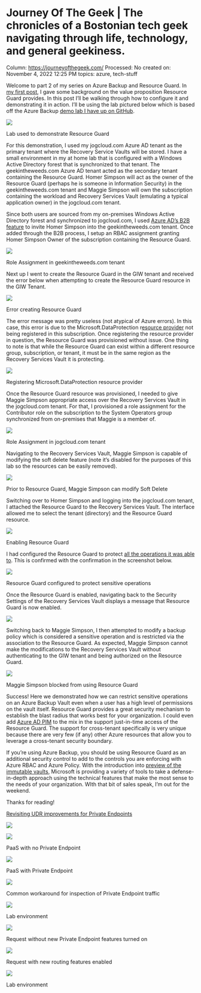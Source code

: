 # Journey Of The Geek | The chronicles of a Bostonian tech geek navigating through life, technology, and general geekiness.

Column: https://journeyofthegeek.com/
Processed: No
created on: November 4, 2022 12:25 PM
topics: azure, tech-stuff

Welcome to part 2 of my series on Azure Backup and Resource Guard. In [my first post](https://journeyofthegeek.com/2022/10/18/protecting-azure-backups-with-resource-guard-part-1/), I gave some background on the value proposition Resource Guard provides. In this post I’ll be walking through how to configure it and demonstrating it in action. I’ll be using the lab pictured below which is based off the Azure Backup [demo lab I have up on GitHub](https://github.com/mattfeltonma/azure-backup-demo).

![](Journey%20Of%20The%20Geek%20The%20chronicles%20of%20a%20Bostonian%20%204f9369f8cff0405b89e20716bdfcc0b4/azure-backup-lab-2.png)

Lab used to demonstrate Resource Guard

For this demonstration, I used my jogcloud.com Azure AD tenant as the primary tenant where the Recovery Service Vaults will be stored. I have a small environment in my at home lab that is configured with a Windows Active Directory forest that is synchronized to that tenant. The geekintheweeds.com Azure AD tenant acted as the secondary tenant containing the Resource Guard. Homer Simpson will act as the owner of the Resource Guard (perhaps he is someone in Information Security) in the geekintheweeds.com tenant and Maggie Simpson will own the subscription containing the workload and Recovery Services Vault (emulating a typical application owner) in the jogcloud.com tenant.

Since both users are sourced from my on-premises Windows Active Directory forest and synchronized to jogcloud.com, I used [Azure AD’s B2B feature](https://learn.microsoft.com/en-us/azure/active-directory/external-identities/what-is-b2b) to invite Homer Simpson into the geekintheweeds.com tenant. Once added through the B2B process, I setup an RBAC assignment granting Homer Simpson Owner of the subscription containing the Resource Guard.

![](Journey%20Of%20The%20Geek%20The%20chronicles%20of%20a%20Bostonian%20%204f9369f8cff0405b89e20716bdfcc0b4/azure-backup-lab-1-1.png)

Role Assignment in geekintheweeds.com tenant

Next up I went to create the Resource Guard in the GIW tenant and received the error below when attempting to create the Resource Guard resource in the GIW Tenant.

![](Journey%20Of%20The%20Geek%20The%20chronicles%20of%20a%20Bostonian%20%204f9369f8cff0405b89e20716bdfcc0b4/azure-backup-lab-3.png)

Error creating Resource Guard

The error message was pretty useless (not atypical of Azure errors). In this case, this error is due to the Microsoft.DataProtection r[esource provider](https://learn.microsoft.com/en-us/azure/azure-resource-manager/management/resource-providers-and-types) not being registered in this subscription. Once registering the resource provider in question, the Resource Guard was provisioned without issue. One thing to note is that while the Resource Guard can exist within a different resource group, subscription, or tenant, it must be in the same region as the Recovery Services Vault it is protecting.

![](Journey%20Of%20The%20Geek%20The%20chronicles%20of%20a%20Bostonian%20%204f9369f8cff0405b89e20716bdfcc0b4/azure-backup-lab-4.png)

Registering Microsoft.DataProtection resource provider

Once the Resource Guard resource was provisioned, I needed to give Maggie Simpson appropriate access over the Recovery Services Vault in the jogcloud.com tenant. For that, I provisioned a role assignment for the Contributor role on the subscription to the System Operators group synchronized from on-premises that Maggie is a member of.

![](Journey%20Of%20The%20Geek%20The%20chronicles%20of%20a%20Bostonian%20%204f9369f8cff0405b89e20716bdfcc0b4/azure-backup-lab-5.png)

Role Assignment in jogcloud.com tenant

Navigating to the Recovery Services Vault, Maggie Simpson is capable of modifying the soft delete feature (note it’s disabled for the purposes of this lab so the resources can be easily removed).

![](Journey%20Of%20The%20Geek%20The%20chronicles%20of%20a%20Bostonian%20%204f9369f8cff0405b89e20716bdfcc0b4/azure-backup-lab-6.png)

Prior to Resource Guard, Maggie Simpson can modify Soft Delete

Switching over to Homer Simpson and logging into the jogcloud.com tenant, I attached the Resource Guard to the Recovery Services Vault. The interface allowed me to select the tenant (directory) and the Resource Guard resource.

![](Journey%20Of%20The%20Geek%20The%20chronicles%20of%20a%20Bostonian%20%204f9369f8cff0405b89e20716bdfcc0b4/azure-backup-lab-7.png)

Enabling Resource Guard

I had configured the Resource Guard to protect [all the operations it was able to](https://learn.microsoft.com/en-us/azure/backup/multi-user-authorization?pivots=vaults-recovery-services-vault#select-operations-to-protect-using-resource-guard). This is confirmed with the confirmation in the screenshot below.

![](Journey%20Of%20The%20Geek%20The%20chronicles%20of%20a%20Bostonian%20%204f9369f8cff0405b89e20716bdfcc0b4/azure-backup-lab-8.png)

Resource Guard configured to protect sensitive operations

Once the Resource Guard is enabled, navigating back to the Security Settings of the Recovery Services Vault displays a message that Resource Guard is now enabled.

![](Journey%20Of%20The%20Geek%20The%20chronicles%20of%20a%20Bostonian%20%204f9369f8cff0405b89e20716bdfcc0b4/azure-backup-lab-9.png)

Switching back to Maggie Simpson, I then attempted to modify a backup policy which is considered a sensitive operation and is restricted via the association to the Resource Guard. As expected, Maggie Simpson cannot make the modifications to the Recovery Services Vault without authenticating to the GIW tenant and being authorized on the Resource Guard.

![](Journey%20Of%20The%20Geek%20The%20chronicles%20of%20a%20Bostonian%20%204f9369f8cff0405b89e20716bdfcc0b4/azure-backup-lab-10.png)

Maggie Simpson blocked from using Resource Guard

Success! Here we demonstrated how we can restrict sensitive operations on an Azure Backup Vault even when a user has a high level of permissions on the vault itself. Resource Guard provides a great security mechanism to establish the blast radius that works best for your organization. I could even add [Azure AD PIM](https://learn.microsoft.com/en-us/azure/backup/multi-user-authorization?pivots=vaults-recovery-services-vault#authorize-critical-protected-operations-using-azure-ad-privileged-identity-management) to the mix in the support just-in-time access of the Resource Guard. The support for cross-tenant specifically is very unique because there are very few (if any) other Azure resources that allow you to leverage a cross-tenant security boundary.

If you’re using Azure Backup, you should be using Resource Guard as an additional security control to add to the controls you are enforcing with Azure RBAC and Azure Policy. With the introduction into [preview of the immutable vaults](https://azure.microsoft.com/en-gb/updates/azure-backup-immutable-vaults-preview/), Microsoft is providing a variety of tools to take a defense-in-depth approach using the technical features that make the most sense to the needs of your organization. WIth that bit of sales speak, I’m out for the weekend.

Thanks for reading!

[Revisiting UDR improvements for Private Endpoints](https://journeyofthegeek.com/2022/09/25/revisiting-udr-improvements-for-private-endpoints/)

![](Journey%20Of%20The%20Geek%20The%20chronicles%20of%20a%20Bostonian%20%204f9369f8cff0405b89e20716bdfcc0b4/peudr4-2.png)

![](Journey%20Of%20The%20Geek%20The%20chronicles%20of%20a%20Bostonian%20%204f9369f8cff0405b89e20716bdfcc0b4/peudr1-2.png)

PaaS with no Private Endpoint

![](Journey%20Of%20The%20Geek%20The%20chronicles%20of%20a%20Bostonian%20%204f9369f8cff0405b89e20716bdfcc0b4/peudr2.png)

PaaS with Private Endpoint

![](Journey%20Of%20The%20Geek%20The%20chronicles%20of%20a%20Bostonian%20%204f9369f8cff0405b89e20716bdfcc0b4/peudr3.png)

Common workaround for inspection of Private Endpoint traffic

![](Journey%20Of%20The%20Geek%20The%20chronicles%20of%20a%20Bostonian%20%204f9369f8cff0405b89e20716bdfcc0b4/peudr4-2%201.png)

Lab environment

![](Journey%20Of%20The%20Geek%20The%20chronicles%20of%20a%20Bostonian%20%204f9369f8cff0405b89e20716bdfcc0b4/peudr6.png)

Request without new Private Endpoint features turned on

![](Journey%20Of%20The%20Geek%20The%20chronicles%20of%20a%20Bostonian%20%204f9369f8cff0405b89e20716bdfcc0b4/peudr8.png)

Request with new routing features enabled

![](Journey%20Of%20The%20Geek%20The%20chronicles%20of%20a%20Bostonian%20%204f9369f8cff0405b89e20716bdfcc0b4/nsg-lab.png)

Lab environment